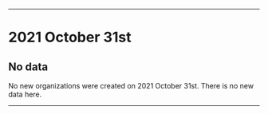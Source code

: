 
***

# 2021 October 31st

## No data

No new organizations were created on 2021 October 31st. There is no new data here.

***
